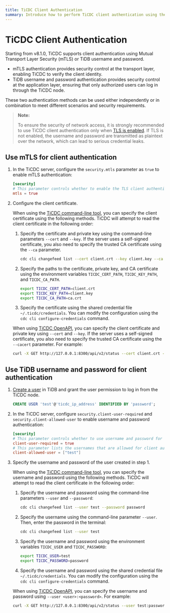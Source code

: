 ```yaml
---
title: TiCDC Client Authentication
summary: Introduce how to perform TiCDC client authentication using the command-line tool or OpenAPI.
---
```


# TiCDC Client Authentication

Starting from v8.1.0, TiCDC supports client authentication using Mutual Transport Layer Security (mTLS) or TiDB username and password. 

- mTLS authentication provides security control at the transport layer, enabling TiCDC to verify the client identity.
- TiDB username and password authentication provides security control at the application layer, ensuring that only authorized users can log in through the TiCDC node.

These two authentication methods can be used either independently or in combination to meet different scenarios and security requirements. 

> **Note:**
>
> To ensure the security of network access, it is strongly recommended to use TiCDC client authentication only when [TLS is enabled](/enable-tls-between-clients-and-servers.md). If TLS is not enabled, the username and password are transmitted as plaintext over the network, which can lead to serious credential leaks.

## Use mTLS for client authentication

1. In the TiCDC server, configure the `security.mtls` parameter as `true` to enable mTLS authentication:

    ```toml
    [security]
    # This parameter controls whether to enable the TLS client authentication. The default value is false.
    mtls = true
    ```

2. Configure the client certificate.

    <SimpleTab groupId="cdc">
    <div label="TiCDC command-line tool" value="cdc-cli">

    When using the [TiCDC command-line tool](/ticdc/ticdc-manage-changefeed.md), you can specify the client certificate using the following methods. TiCDC will attempt to read the client certificate in the following order:

    1. Specify the certificate and private key using the command-line parameters `--cert` and `--key`. If the server uses a self-signed certificate, you also need to specify the trusted CA certificate using the `--ca` parameter.

        ```bash
        cdc cli changefeed list --cert client.crt --key client.key --ca ca.crt
        ```

    2. Specify the paths to the certificate, private key, and CA certificate using the environment variables `TICDC_CERT_PATH`, `TICDC_KEY_PATH`, and `TICDC_CA_PATH`.

        ```bash
        export TICDC_CERT_PATH=client.crt
        export TICDC_KEY_PATH=client.key
        export TICDC_CA_PATH=ca.crt
        ```

    3. Specify the certificate using the shared credential file `~/.ticdc/credentials`. You can modify the configuration using the `cdc cli configure-credentials` command.

    </div>

    <div label="TiCDC OpenAPI" value="cdc-api">

    When using [TiCDC OpenAPI](/ticdc/ticdc-open-api-v2.md), you can specify the client certificate and private key using `--cert` and `--key`. If the server uses a self-signed certificate, you also need to specify the trusted CA certificate using the `--cacert` parameter. For example:

    ```bash
    curl -X GET http://127.0.0.1:8300/api/v2/status --cert client.crt --key client.key --cacert ca.crt
    ```

    </div>
    </SimpleTab>

## Use TiDB username and password for client authentication

1. [Create a user](/sql-statements/sql-statement-create-user.md) in TiDB and grant the user permission to log in from the TiCDC node.

    ```sql
    CREATE USER 'test'@'ticdc_ip_address' IDENTIFIED BY 'password';
    ```

2. In the TiCDC server, configure `security.client-user-required` and `security.client-allowed-user` to enable username and password authentication:

    ```toml
    [security]
    # This parameter controls whether to use username and password for client authentication. The default value is false.
    client-user-required = true
    # This parameter lists the usernames that are allowed for client authentication. Authentication requests with usernames not in this list will be rejected. The default value is null.
    client-allowed-user = ["test"]
    ```

3. Specify the username and password of the user created in step 1.

    <SimpleTab groupId="cdc">
    <div label="TiCDC command-line tool" value="cdc-cli">

    When using the [TiCDC command-line tool](/ticdc/ticdc-manage-changefeed.md), you can specify the username and password using the following methods. TiCDC will attempt to read the client certificate in the following order:

    1. Specify the username and password using the command-line parameters `--user` and `--password`:

        ```bash
        cdc cli changefeed list --user test --password password
        ```

    2. Specify the username using the command-line parameter `--user`. Then, enter the password in the terminal:

        ```bash
        cdc cli changefeed list --user test
        ```

    3. Specify the username and password using the environment variables `TICDC_USER` and `TICDC_PASSWORD`:

        ```bash
        export TICDC_USER=test
        export TICDC_PASSWORD=password
        ```

    4. Specify the username and password using the shared credential file  `~/.ticdc/credentials`. You can modify the configuration using the `cdc cli configure-credentials` command.

    </div>

    <div label="TiCDC OpenAPI" value="cdc-api">

    When using [TiCDC OpenAPI](/ticdc/ticdc-open-api-v2.md), you can specify the username and password using `--user <user>:<password>`. For example:

    ```bash
    curl -X GET http://127.0.0.1:8300/api/v2/status --user test:password
    ```

    </div>
    </SimpleTab>
